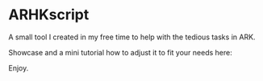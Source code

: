# ARHKscript

A small tool I created in my free time to help with the tedious tasks in ARK. 

Showcase and a mini tutorial how to adjust it to fit your needs here:

Enjoy.
